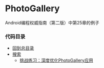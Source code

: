 # PhotoGallery
Android编程权威指南（第二版）中第25章的例子

### 代码目录
* [回到总目录](https://github.com/uv-lab/PhotoGallery)
* [搜索](https://github.com/uv-lab/PhotoGallery/tree/ch25)
    * [挑战练习：深度优化PhotoGallery应用](https://github.com/uv-lab/PhotoGallery/tree/exercise25.5)
